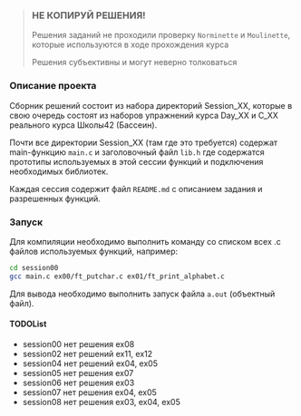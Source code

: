 
> ### **НЕ КОПИРУЙ РЕШЕНИЯ!**
> Решения заданий не проходили проверку `Norminette` и `Moulinette`, которые используются в ходе прохождения курса
> 
> Решения субъективны и могут неверно толковаться

### Описание проекта
Сборник решений состоит из набора директорий Session_XX, которые в свою очередь состоят из наборов упражнений курса Day_XX и C_XX реального курса Школы42 (Бассеин).

Почти все директории Session_XX (там где это требуется) содержат main-функцию `main.c` и заголовочный файл `lib.h` где содержатся прототипы используемых в этой сессии функций и подключения необходимых библиотек.

Каждая сессия содержит файл `README.md` с описанием задания и разрешенных функций.


### Запуск
Для компиляции необходимо выполнить команду со списком всех .c файлов используемых функций, например:
```sh
cd session00
gcc main.c ex00/ft_putchar.c ex01/ft_print_alphabet.c
```
Для вывода необходимо выполнить запуск файла `a.out` (объектный файл).


#### TODOList
- session00 нет решения ex08
- session02 нет решений ex11, ex12
- session04 нет решений ex04, ex05
- session05 нет решения ex07
- session06 нет решения ex03
- session07 нет решения ex04, ex05
- session08 нет решения ex03, ex04, ex05
